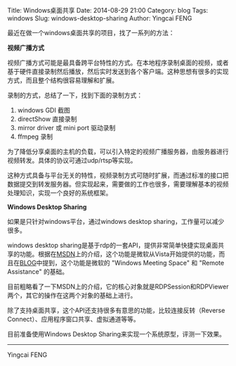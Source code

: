 Title: Windows桌面共享
Date: 2014-08-29 21:00
Category: blog
Tags: windows
Slug: windows-desktop-sharing
Author: Yingcai FENG

最近在做一个windows桌面共享的项目，找了一系列的方法：

**视频广播方式**

视频广播方式可能是最具备跨平台特性的方式。在本地程序录制桌面的视频，或者基于硬件直接录制然后播放，然后实时发送到各个客户端。这种思想有很多的实现方式，而且整个结构很容易理解和扩展。

录制的方式，总结了一下，找到下面的录制方式：

1. windows GDI 截图
2. directShow 直接录制
3. mirror driver 或 mini port 驱动录制
4. ffmpeg 录制 

为了降低分享桌面的主机的负载，可以引入特定的视频广播服务器，由服务器进行视频转发。具体的协议可通过udp/rtsp等实现。

这种方式具备与平台无关的特性，视频录制方式可随时扩展，而通过标准的接口把数据提交到转发服务器。但实现起来，需要做的工作也很多，需要理解基本的视频处理知识，实现一个良好的系统框架。

**Windows Desktop Sharing**

如果是只针对windows平台，通过windows desktop sharing，工作量可以减少很多。

windows desktop sharing是基于rdp的一套API，提供非常简单快捷实现桌面共享的功能。根据在[MSDN]上的介绍，这个功能是微软从Vista开始提供的功能，而且在[BLOG]中提到，这个功能是微软的 "Windows Meeting Space" 和 "Remote Assistance" 的基础。

目前粗略看了一下MSDN上的介绍，它的核心对象就是RDPSession和RDPViewer两个，其它的操作在这两个对象的基础上进行。

除了支持桌面共享，这个API还支持很多有意思的功能，比较连接反转（Reverse Connect）、应用程序窗口共享、虚拟通道等等。

目前准备使用Windows Desktop Sharing来实现一个系统原型，评测一下效果。

[MSDN]: http://msdn.microsoft.com/en-us/library/bb968809.aspx "MSDN Windows Desktop Sharing"
[BLOG]: http://blogs.msdn.com/b/rds/archive/2007/03/08/windows-desktop-sharing-api.aspx "Remote Desktop Service Blog"
---
Yingcai FENG
